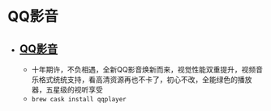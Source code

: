 # QQ影音
- [QQ影音](https://player.qq.com/)
  - 
  - 十年期许，不负相遇，全新QQ影音焕新而来，视觉性能双重提升，视频音乐格式统统支持，看高清资源再也不卡了，初心不改，全能绿色的播放器，五星级的视听享受
  - `brew cask install qqplayer`

